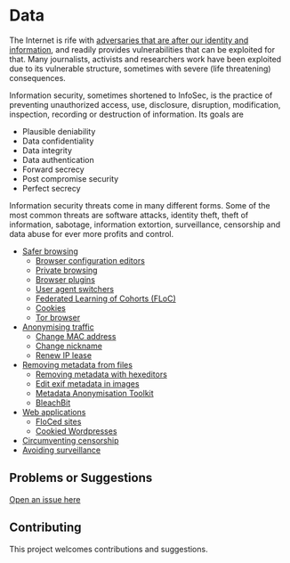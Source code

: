 # Data

The Internet is rife with [adversaries that are after our identity and information](../../threat-modelling/DA-threat-model/adversaries), and readily provides vulnerabilities that can be exploited for that. Many journalists, activists and researchers work have been exploited due to its vulnerable structure, sometimes with severe (life threatening) consequences.

Information security, sometimes shortened to InfoSec, is the practice of preventing unauthorized access, use, disclosure, disruption, modification, inspection, recording or destruction of information. Its goals are

* Plausible deniability
* Data confidentiality
* Data integrity
* Data authentication
* Forward secrecy
* Post compromise security
* Perfect secrecy

Information security threats come in many different forms. Some of the most common threats are software attacks, identity theft, theft of information, sabotage, information extortion, surveillance, censorship and data abuse for ever more profits and control.

* [Safer browsing](Browser.md)
  * [Browser configuration editors](Browser-configuration-editors.md)
  * [Private browsing](Private-browsing.md)
  * [Browser plugins](Browser-plugins.md)
  * [User agent switchers](User-agent-switchers.md)
  * [Federated Learning of Cohorts (FLoC)](FLoC.md)
  * [Cookies](Cookies.md) 
  * [Tor browser](Tor.md)
* [Anonymising traffic](Anonymising-traffic.md)
  * [Change MAC address](Change-MAC-address.md)
  * [Change nickname](Change-nickname.md)
  * [Renew IP lease](Renew-IP-lease.md)
* [Removing metadata from files](Removing-metadata-from-files.md)
  * [Removing metadata with hexeditors](Removing-metadata-with-hexeditors.md)
  * [Edit exif metadata in images](Edit-exif-metadata-in-images.md)
  * [Metadata Anonymisation Toolkit](MAT.md)
  * [BleachBit](BleachBit.md)
* [Web applications](Web-applications.md)
  * [FloCed sites](FloCed-sites.md)
  * [Cookied Wordpresses](Cookied-wps.md)
* [Circumventing censorship](Circumventing-censorship.md)
* [Avoiding surveillance](Avoiding-surveillance.md)

## Problems or Suggestions

[Open an issue here](https://github.com/tymyrddin/orchard/issues)

## Contributing

This project welcomes contributions and suggestions. 